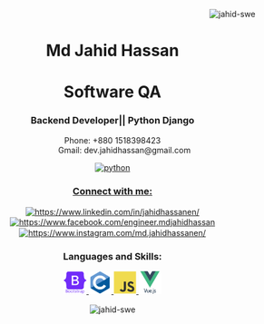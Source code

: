  
<p align="right"> <img src="https://komarev.com/ghpvc/?username=jahid-swe&label=Profile%20views&color=0e75b6&style=flat" alt="jahid-swe" /> </p>
<h1 align="center">Md Jahid Hassan </h1>
<h1 align="center">Software QA </h1>
<h3 align="center">Backend Developer|| Python Django</h3>
<p align="center">Phone: +880 1518398423</br> &emsp;&emsp;&emsp;Gmail: dev.jahidhassan@gmail.com</p>
<p align="center"><a href="https://www.python.org" target="_blank" rel="noreferrer"> 
 <img src="https://w7.pngwing.com/pngs/761/45/png-transparent-professional-python-programmer-computer-programming-android-android-blue-logo-computer-program-thumbnail.png" alt="python" width="40" height="40"/> </a><a href="https://laravel.com/"target="_blank" rel="noreferrer">
 
 </p>

<h3 align="center">Connect with me:</h3>
<p align="center">
<a align="center" href="https://linkedin.com/in/https://www.linkedin.com/in/jahidhassanen/" target="blank"><img align="center" src="https://raw.githubusercontent.com/rahuldkjain/github-profile-readme-generator/master/src/images/icons/Social/linked-in-alt.svg" alt="https://www.linkedin.com/in/jahidhassanen/" height="30" width="40" /></a><a href="https://fb.com/https://www.facebook.com/engineer.mdjahidhassan" target="blank"><img align="center" src="https://raw.githubusercontent.com/rahuldkjain/github-profile-readme-generator/master/src/images/icons/Social/facebook.svg" alt="https://www.facebook.com/engineer.mdjahidhassan" height="30" width="40" /></a>
<a href="https://instagram.com/https://www.instagram.com/md.jahidhassanen/" target="blank"><img align="center" src="https://raw.githubusercontent.com/rahuldkjain/github-profile-readme-generator/master/src/images/icons/Social/instagram.svg" alt="https://www.instagram.com/md.jahidhassanen/" height="30" width="40" /></a>
</p>

<h3 align="center">Languages and Skills:</h3>
<p align="center"> <a href="https://getbootstrap.com" target="_blank" rel="noreferrer"> <img src="https://raw.githubusercontent.com/devicons/devicon/master/icons/bootstrap/bootstrap-plain-wordmark.svg" alt="bootstrap" width="40" height="40"/> </a> <a href="https://www.cprogramming.com/" target="_blank" rel="noreferrer"> <img src="https://raw.githubusercontent.com/devicons/devicon/master/icons/c/c-original.svg" alt="c" width="40" height="40"/> </a> <a href="https://developer.mozilla.org/en-US/docs/Web/JavaScript" target="_blank" rel="noreferrer"> <img src="https://raw.githubusercontent.com/devicons/devicon/master/icons/javascript/javascript-original.svg" alt="javascript" width="40" height="40"/></a><a href="https://vuejs.org/" target="_blank" rel="noreferrer"> <img src="https://raw.githubusercontent.com/devicons/devicon/master/icons/vuejs/vuejs-original-wordmark.svg" alt="vuejs" width="40" height="40"/> </a> </p>
<p align="center"><img align="center" src="https://github-readme-stats.vercel.app/api/top-langs?username=jahid-swe&show_icons=true&locale=en&layout=compact" alt="jahid-swe" /></p>
 

